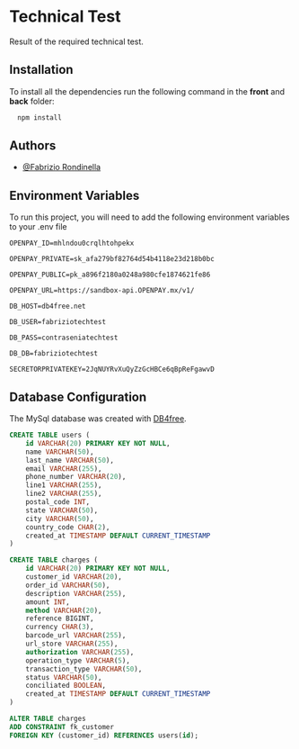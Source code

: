 
# Technical Test

Result of the required technical test.



## Installation

To install all the dependencies run the following command in the **front** and **back** folder:

```bash
  npm install
```
    
## Authors

- [@Fabrizio Rondinella](https://github.com/JackER4565)


## Environment Variables

To run this project, you will need to add the following environment variables to your .env file


`OPENPAY_ID=mhlndou0crqlhtohpekx`

`OPENPAY_PRIVATE=sk_afa279bf82764d54b4118e23d218b0bc`

`OPENPAY_PUBLIC=pk_a896f2180a0248a980cfe1874621fe86`

`OPENPAY_URL=https://sandbox-api.OPENPAY.mx/v1/`

`DB_HOST=db4free.net`

`DB_USER=fabriziotechtest`

`DB_PASS=contraseniatechtest`

`DB_DB=fabriziotechtest`

`SECRETORPRIVATEKEY=2JqNUYRvXuQyZzGcHBCe6qBpReFgawvD`
## Database Configuration

The MySql database was created with [DB4free](https://www.db4free.net/signup.php).



```sql
CREATE TABLE users (
    id VARCHAR(20) PRIMARY KEY NOT NULL,
    name VARCHAR(50),
    last_name VARCHAR(50),
    email VARCHAR(255),
    phone_number VARCHAR(20),
    line1 VARCHAR(255),
    line2 VARCHAR(255),
    postal_code INT,
    state VARCHAR(50),
    city VARCHAR(50),
    country_code CHAR(2),
    created_at TIMESTAMP DEFAULT CURRENT_TIMESTAMP
)
```

```sql
CREATE TABLE charges (
    id VARCHAR(20) PRIMARY KEY NOT NULL,
    customer_id VARCHAR(20),
    order_id VARCHAR(50),	
    description VARCHAR(255),
    amount INT,
    method VARCHAR(20),
    reference BIGINT,
    currency CHAR(3),
    barcode_url VARCHAR(255),
    url_store VARCHAR(255),
    authorization VARCHAR(255),
    operation_type VARCHAR(5),
    transaction_type VARCHAR(50),
    status VARCHAR(50),
    conciliated BOOLEAN,
    created_at TIMESTAMP DEFAULT CURRENT_TIMESTAMP
)
```

```sql
ALTER TABLE charges
ADD CONSTRAINT fk_customer
FOREIGN KEY (customer_id) REFERENCES users(id);
```

